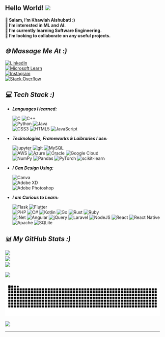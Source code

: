 ## Hello World!  <img src="https://github.com/sciencepal/sciencepal/blob/master/assets/Hi.gif" width="29px">

  **👋 Salam, I’m Khawlah Alshubati :) <br>
  👀 I’m interested in ML and AI. <br>
  🌱 I’m currently learning Software Engineering. <br>
  💞️ I’m looking to collaborate on any useful projects. <br>**
  

## *🌐 Massage Me At :)*

   [![LinkedIn](https://img.shields.io/badge/LinkedIn-%230077B5.svg?logo=linkedin&logoColor=white)](https://linkedin.com/in/khawlah-alshubati-b85919181) <br>
   [![Microsoft Learn](https://img.shields.io/badge/-Microsoft-5a9e01?logo=Microsoft&logoColor=white)](https://learn.microsoft.com/en-us/users/khawlahalshubati-5989/) <br>
   [![Instagram](https://img.shields.io/badge/Instagram-%23E4405F.svg?logo=Instagram&logoColor=white)](https://instagram.com/kh0filtersphotography) <br>
   [![Stack Overflow](https://img.shields.io/badge/-Stackoverflow-FE7A16?logo=stack-overflow&logoColor=white)](https://stackoverflow.com/users/16822259/khawlah) <br>

## *💻 Tech Stack :)*

- ***Languages I learned:***

  ![C](https://img.shields.io/badge/c-%2300599C.svg?style=flat&logo=c&logoColor=white) 
  ![C++](https://img.shields.io/badge/c++-%2300599C.svg?style=flat&logo=c%2B%2B&logoColor=white) <br>
  ![Python](https://img.shields.io/badge/python-3670A0?style=flat&logo=python&logoColor=ffdd54) 
  ![Java](https://img.shields.io/badge/java-%23ED8B00.svg?style=flat&logo=java&logoColor=white) <br>
  ![CSS3](https://img.shields.io/badge/css3-%231572B6.svg?style=flat&logo=css3&logoColor=white) 
  ![HTML5](https://img.shields.io/badge/html5-%23E34F26.svg?style=flat&logo=html5&logoColor=white) 
  ![JavaScript](https://img.shields.io/badge/javascript-%23323330.svg?style=flat&logo=javascript&logoColor=%23F7DF1E) <br>


- ***Tecknologies, Frameworks & Laibraries I use:***

   ![jupyter](https://img.shields.io/badge/Jupyter-F37626.svg?&style=for-the-flat&logo=Jupyter&logoColor=white)
   ![git](https://img.shields.io/badge/Git-F05032?style=for-the-flat&logo=git&logoColor=white)
   ![MySQL](https://img.shields.io/badge/mysql-%2300f.svg?style=flat&logo=mysql&logoColor=white) <br>
   ![AWS](https://img.shields.io/badge/AWS-%23FF9900.svg?style=flat&logo=amazon-aws&logoColor=white) 
   ![Azure](https://img.shields.io/badge/azure-%230072C6.svg?style=flat&logo=azure-devops&logoColor=white) 
   ![Oracle](https://img.shields.io/badge/Oracle-F80000?style=flat&logo=oracle&logoColor=white) 
   ![Google Cloud](https://img.shields.io/badge/Google%20Cloud-%234285F4.svg?style=flat&logo=google-cloud&logoColor=white) <br>
   ![NumPy](https://img.shields.io/badge/numpy-%23013243.svg?style=flat&logo=numpy&logoColor=white) 
   ![Pandas](https://img.shields.io/badge/pandas-%23150458.svg?style=flat&logo=pandas&logoColor=white) 
   ![PyTorch](https://img.shields.io/badge/PyTorch-%23EE4C2C.svg?style=flat&logo=PyTorch&logoColor=white) 
   ![scikit-learn](https://img.shields.io/badge/scikit--learn-%23F7931E.svg?style=flat&logo=scikit-learn&logoColor=white) <br>
  
   


- ***I Can Design Using:*** 

   ![Canva](https://img.shields.io/badge/Canva-%2300C4CC.svg?style=flat&logo=Canva&logoColor=white) <br>
   ![Adobe XD](https://img.shields.io/badge/Adobe%20XD-470137?style=flat&logo=Adobe%20XD&logoColor=#FF61F6) <br>
   ![Adobe Photoshop](https://img.shields.io/badge/adobephotoshop-%2331A8FF.svg?style=flat&logo=adobephotoshop&logoColor=white) <br>

- ***I am Curious to Learn:*** 

    ![Flask](https://img.shields.io/badge/flask-%23000.svg?style=flat&logo=flask&logoColor=white) 
    ![Flutter](https://img.shields.io/badge/Flutter-%2302569B.svg?style=flat&logo=Flutter&logoColor=white) <br>
    ![PHP](https://img.shields.io/badge/php-%23777BB4.svg?style=flat&logo=php&logoColor=white) 
    ![C#](https://img.shields.io/badge/c%23-%23239120.svg?style=plastic&logo=c-sharp&logoColor=white) 
    ![Kotlin](https://img.shields.io/badge/kotlin-%230095D5.svg?style=plastic&logo=kotlin&logoColor=white)
    ![Go](https://img.shields.io/badge/go-%2300ADD8.svg?style=plastic&logo=go&logoColor=white) 
    ![Rust](https://img.shields.io/badge/rust-%23000000.svg?style=plastic&logo=rust&logoColor=white)
    ![Ruby](https://img.shields.io/badge/ruby-%23CC342D.svg?style=plastic&logo=ruby&logoColor=white) <br>
    ![.Net](https://img.shields.io/badge/.NET-5C2D91?style=flat&logo=.net&logoColor=white) 
    ![Angular](https://img.shields.io/badge/angular-%23DD0031.svg?style=flat&logo=angular&logoColor=white) 
    ![jQuery](https://img.shields.io/badge/jquery-%230769AD.svg?style=flat&logo=jquery&logoColor=white) 
    ![Laravel](https://img.shields.io/badge/laravel-%23FF2D20.svg?style=flat&logo=laravel&logoColor=white) 
    ![NodeJS](https://img.shields.io/badge/node.js-6DA55F?style=flat&logo=node.js&logoColor=white) 
    ![React](https://img.shields.io/badge/react-%2320232a.svg?style=flat&logo=react&logoColor=%2361DAFB) 
    ![React Native](https://img.shields.io/badge/react_native-%2320232a.svg?style=flat&logo=react&logoColor=%2361DAFB) 
    ![Apache](https://img.shields.io/badge/apache-%23D42029.svg?style=flat&logo=apache&logoColor=white) 
    ![SQLite](https://img.shields.io/badge/sqlite-%2307405e.svg?style=flat&logo=sqlite&logoColor=white) <br>
    
    


## *📊 My GitHub Stats :)*

  ![](https://github-readme-stats.vercel.app/api?username=alshubati99&theme=material-palenight&hide_border=false&include_all_commits=true&count_private=true)<br/>
  ![](https://github-readme-streak-stats.herokuapp.com/?user=alshubati99&theme=material-palenight&hide_border=false)<br/>
  ![](https://github-readme-stats.vercel.app/api/top-langs/?username=alshubati99&theme=material-palenight&hide_border=false&include_all_commits=true&count_private=true&layout=compact)

<!-- ## *✍️ Dev Ramdon Qoutes :)*

![](https://quotes-github-readme.vercel.app/api?type=horizontal&theme=dracula) 
------------------------------------------------------------------------------------------------------------- -->
[![](https://visitcount.itsvg.in/api?id=alshubati99&icon=2&color=6)](https://visitcount.itsvg.in)

<p align="center">
<img src="https://github.com/VishwaGauravIn/VishwaGauravIn/blob/output/github-contribution-grid-snake.svg">
</p>

<img src="https://emojis.slackmojis.com/emojis/images/1531849430/4246/blob-sunglasses.gif?1531849430" width="30"/>
   

---
